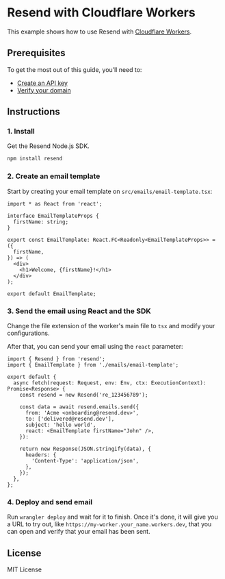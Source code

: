 # Resend with Cloudflare Workers

This example shows how to use Resend with [Cloudflare Workers](https://workers.cloudflare.com).

## Prerequisites

To get the most out of this guide, you’ll need to:

* [Create an API key](https://resend.com/api-keys)
* [Verify your domain](https://resend.com/domains)

## Instructions

### 1. Install

Get the Resend Node.js SDK.

```bash
npm install resend
```

</CodeGroup>

### 2. Create an email template

Start by creating your email template on `src/emails/email-template.tsx`:

```tsx
import * as React from 'react';

interface EmailTemplateProps {
  firstName: string;
}

export const EmailTemplate: React.FC<Readonly<EmailTemplateProps>> = ({
  firstName,
}) => (
  <div>
    <h1>Welcome, {firstName}!</h1>
  </div>
);

export default EmailTemplate;
```

### 3. Send the email using React and the SDK

Change the file extension of the worker's main file to `tsx` and modify your configurations.

After that, you can send your email using the `react` parameter:

```tsx
import { Resend } from 'resend';
import { EmailTemplate } from './emails/email-template';

export default {
  async fetch(request: Request, env: Env, ctx: ExecutionContext): Promise<Response> {
    const resend = new Resend('re_123456789');

    const data = await resend.emails.send({
      from: 'Acme <onboarding@resend.dev>',
      to: ['delivered@resend.dev'],
      subject: 'hello world',
      react: <EmailTemplate firstName="John" />,
    }):

    return new Response(JSON.stringify(data), {
      headers: {
        'Content-Type': 'application/json',
      },
    });
  },
};
```

### 4. Deploy and send email

Run `wrangler deploy` and wait for it to finish. Once it's done, it will
give you a URL to try out, like `https://my-worker.your_name.workers.dev`,
that you can open and verify that your email has been sent.

## License

MIT License
